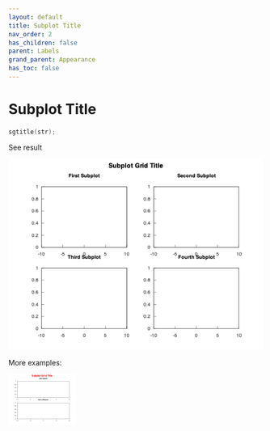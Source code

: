 ```yaml
---
layout: default
title: Subplot Title
nav_order: 2
has_children: false
parent: Labels
grand_parent: Appearance
has_toc: false
---
```

# Subplot Title

```cpp
sgtitle(str);
```


See result

[![example_sgtitle_1](sgtitle/sgtitle_1.png)](../../../../examples/appearance/labels/sgtitle/sgtitle_1.cpp)

More examples:
    
[![example_sgtitle_2](sgtitle/sgtitle_2_thumb.png)](../../../../examples/appearance/labels/sgtitle/sgtitle_2.cpp)

  


